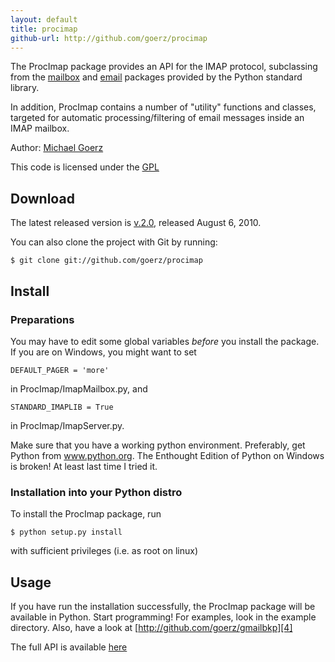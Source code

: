 ```yaml
--- 
layout: default
title: procimap
github-url: http://github.com/goerz/procimap
---
```


The ProcImap package provides an API for the IMAP protocol, subclassing from
the [mailbox][1] and [email][2] packages provided by the Python standard
library.

In addition, ProcImap contains a number of "utility" functions and classes,
targeted for automatic processing/filtering of email messages inside an IMAP
mailbox.

Author: [Michael Goerz](http://michaelgoerz.net)

This code is licensed under the [GPL](http://www.gnu.org/licenses/gpl.html)

## Download ##

The latest released version is [v.2.0][3], released August 6, 2010.

You can also clone the project with Git by running:

    $ git clone git://github.com/goerz/procimap

## Install ##

### Preparations ###

You may have to edit some global variables *before* you install the package.
If you are on Windows, you might want to set

    DEFAULT_PAGER = 'more'

in ProcImap/ImapMailbox.py, and

    STANDARD_IMAPLIB = True 

in ProcImap/ImapServer.py.

Make sure that you have a working python environment. Preferably, get
Python from www.python.org. The Enthought Edition of Python on Windows
is broken! At least last time I tried it.

### Installation into your Python distro ###

To install the ProcImap package, run

    $ python setup.py install

with sufficient privileges (i.e. as root on linux)


## Usage ##

If you have run the installation successfully, the ProcImap package will
be available in Python. Start programming! For examples, look in the
example directory. Also, have a look at [http://github.com/goerz/gmailbkp][4]

The full API is available [here](doc/)

[1]: http://docs.python.org/library/mailbox.html
[2]: http://docs.python.org/library/email
[3]: http://github.com/goerz/procimap/downloads
[4]: http://github.com/goerz/gmailbkp
